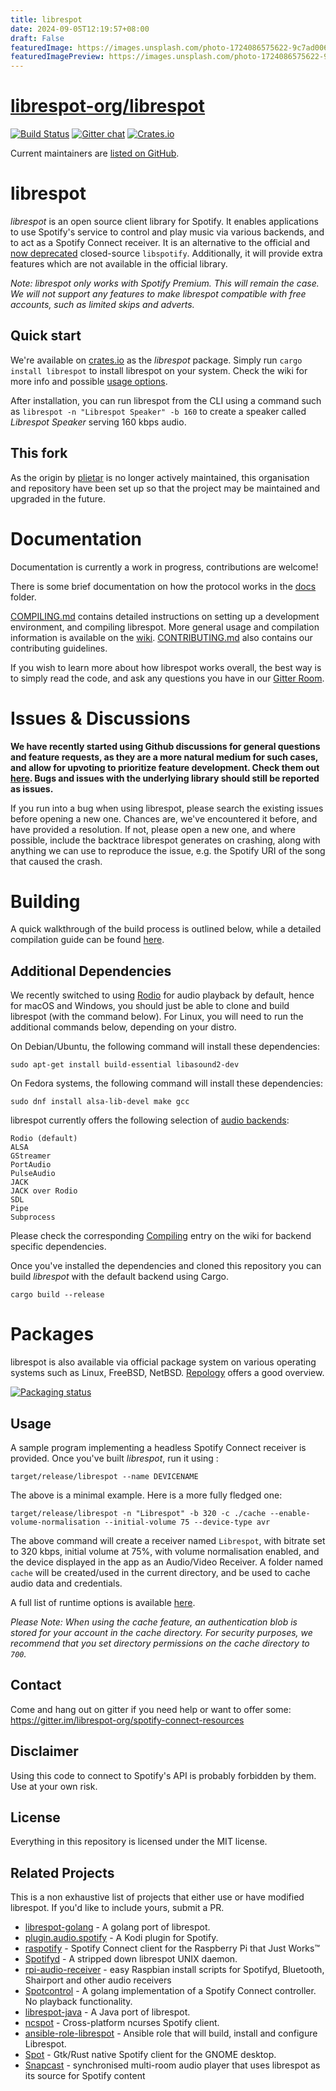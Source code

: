 ```yaml
---
title: librespot
date: 2024-09-05T12:19:57+08:00
draft: False
featuredImage: https://images.unsplash.com/photo-1724086575622-9c7ad00601c4?ixid=M3w0NjAwMjJ8MHwxfHJhbmRvbXx8fHx8fHx8fDE3MjU1MDk5MTJ8&ixlib=rb-4.0.3
featuredImagePreview: https://images.unsplash.com/photo-1724086575622-9c7ad00601c4?ixid=M3w0NjAwMjJ8MHwxfHJhbmRvbXx8fHx8fHx8fDE3MjU1MDk5MTJ8&ixlib=rb-4.0.3
---
```


# [librespot-org/librespot](https://github.com/librespot-org/librespot)

[![Build Status](https://github.com/librespot-org/librespot/workflows/test/badge.svg)](https://github.com/librespot-org/librespot/actions)
[![Gitter chat](https://badges.gitter.im/librespot-org/librespot.png)](https://gitter.im/librespot-org/spotify-connect-resources)
[![Crates.io](https://img.shields.io/crates/v/librespot.svg)](https://crates.io/crates/librespot)

Current maintainers are [listed on GitHub](https://github.com/orgs/librespot-org/people).

# librespot
*librespot* is an open source client library for Spotify. It enables applications to use Spotify's service to control and play music via various backends, and to act as a Spotify Connect receiver. It is an alternative to the official and [now deprecated](https://pyspotify.mopidy.com/en/latest/#libspotify-s-deprecation) closed-source `libspotify`. Additionally, it will provide extra features which are not available in the official library.

_Note: librespot only works with Spotify Premium. This will remain the case. We will not support any features to make librespot compatible with free accounts, such as limited skips and adverts._

## Quick start
We're available on [crates.io](https://crates.io/crates/librespot) as the _librespot_ package. Simply run `cargo install librespot` to install librespot on your system. Check the wiki for more info and possible [usage options](https://github.com/librespot-org/librespot/wiki/Options).

After installation, you can run librespot from the CLI using a command such as `librespot -n "Librespot Speaker" -b 160` to create a speaker called _Librespot Speaker_ serving 160 kbps audio.

## This fork
As the origin by [plietar](https://github.com/plietar/) is no longer actively maintained, this organisation and repository have been set up so that the project may be maintained and upgraded in the future.

# Documentation
Documentation is currently a work in progress, contributions are welcome!

There is some brief documentation on how the protocol works in the [docs](https://github.com/librespot-org/librespot/tree/master/docs) folder.

[COMPILING.md](https://github.com/librespot-org/librespot/blob/master/COMPILING.md) contains detailed instructions on setting up a development environment, and compiling librespot. More general usage and compilation information is available on the [wiki](https://github.com/librespot-org/librespot/wiki).
[CONTRIBUTING.md](https://github.com/librespot-org/librespot/blob/master/CONTRIBUTING.md) also contains our contributing guidelines.

If you wish to learn more about how librespot works overall, the best way is to simply read the code, and ask any questions you have in our [Gitter Room](https://gitter.im/librespot-org/spotify-connect-resources).

# Issues & Discussions
**We have recently started using Github discussions for general questions and feature requests, as they are a more natural medium for such cases, and allow for upvoting to prioritize feature development. Check them out [here](https://github.com/librespot-org/librespot/discussions). Bugs and issues with the underlying library should still be reported as issues.**

If you run into a bug when using librespot, please search the existing issues before opening a new one. Chances are, we've encountered it before, and have provided a resolution. If not, please open a new one, and where possible, include the backtrace librespot generates on crashing, along with anything we can use to reproduce the issue, e.g. the Spotify URI of the song that caused the crash.

# Building
A quick walkthrough of the build process is outlined below, while a detailed compilation guide can be found [here](https://github.com/librespot-org/librespot/blob/master/COMPILING.md).

## Additional Dependencies
We recently switched to using [Rodio](https://github.com/tomaka/rodio) for audio playback by default, hence for macOS and Windows, you should just be able to clone and build librespot (with the command below).
For Linux, you will need to run the additional commands below, depending on your distro.

On Debian/Ubuntu, the following command will install these dependencies:
```shell
sudo apt-get install build-essential libasound2-dev
```

On Fedora systems, the following command will install these dependencies:
```shell
sudo dnf install alsa-lib-devel make gcc
```

librespot currently offers the following selection of [audio backends](https://github.com/librespot-org/librespot/wiki/Audio-Backends):
```
Rodio (default)
ALSA
GStreamer
PortAudio
PulseAudio
JACK
JACK over Rodio
SDL
Pipe
Subprocess
```
Please check the corresponding [Compiling](https://github.com/librespot-org/librespot/wiki/Compiling#general-dependencies) entry on the wiki for backend specific dependencies.

Once you've installed the dependencies and cloned this repository you can build *librespot* with the default backend using Cargo.
```shell
cargo build --release
```

# Packages

librespot is also available via official package system on various operating systems such as Linux, FreeBSD, NetBSD. [Repology](https://repology.org/project/librespot/versions) offers a good overview.

[![Packaging status](https://repology.org/badge/vertical-allrepos/librespot.svg)](https://repology.org/project/librespot/versions)

## Usage
A sample program implementing a headless Spotify Connect receiver is provided.
Once you've built *librespot*, run it using :
```shell
target/release/librespot --name DEVICENAME
```

The above is a minimal example. Here is a more fully fledged one:
```shell
target/release/librespot -n "Librespot" -b 320 -c ./cache --enable-volume-normalisation --initial-volume 75 --device-type avr
```
The above command will create a receiver named ```Librespot```, with bitrate set to 320 kbps, initial volume at 75%, with volume normalisation enabled, and the device displayed in the app as an Audio/Video Receiver. A folder named ```cache``` will be created/used in the current directory, and be used to cache audio data and credentials.

A full list of runtime options is available [here](https://github.com/librespot-org/librespot/wiki/Options).

_Please Note: When using the cache feature, an authentication blob is stored for your account in the cache directory. For security purposes, we recommend that you set directory permissions on the cache directory to `700`._

## Contact
Come and hang out on gitter if you need help or want to offer some:
https://gitter.im/librespot-org/spotify-connect-resources

## Disclaimer
Using this code to connect to Spotify's API is probably forbidden by them.
Use at your own risk.

## License
Everything in this repository is licensed under the MIT license.

## Related Projects
This is a non exhaustive list of projects that either use or have modified librespot. If you'd like to include yours, submit a PR.

- [librespot-golang](https://github.com/librespot-org/librespot-golang) - A golang port of librespot.
- [plugin.audio.spotify](https://github.com/marcelveldt/plugin.audio.spotify) - A Kodi plugin for Spotify.
- [raspotify](https://github.com/dtcooper/raspotify) - Spotify Connect client for the Raspberry Pi that Just Works™
- [Spotifyd](https://github.com/Spotifyd/spotifyd) - A stripped down librespot UNIX daemon.
- [rpi-audio-receiver](https://github.com/nicokaiser/rpi-audio-receiver) - easy Raspbian install scripts for Spotifyd, Bluetooth, Shairport and other audio receivers
- [Spotcontrol](https://github.com/badfortrains/spotcontrol) - A golang implementation of a Spotify Connect controller. No playback
functionality.
- [librespot-java](https://github.com/devgianlu/librespot-java) - A Java port of librespot.
- [ncspot](https://github.com/hrkfdn/ncspot) - Cross-platform ncurses Spotify client.
- [ansible-role-librespot](https://github.com/xMordax/ansible-role-librespot/tree/master) - Ansible role that will build, install and configure Librespot.
- [Spot](https://github.com/xou816/spot) - Gtk/Rust native Spotify client for the GNOME desktop. 
- [Snapcast](https://github.com/badaix/snapcast) - synchronised multi-room audio player that uses librespot as its source for Spotify content
